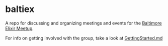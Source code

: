 # baltiex

A repo for discussing and organizing meetings and events for the [Baltimore Elixir Meetup](http://www.meetup.com/Elixir-Baltimore/).

For info on getting involved with the group, take a look at [GettingStarted.md](GettingStarted.md)
